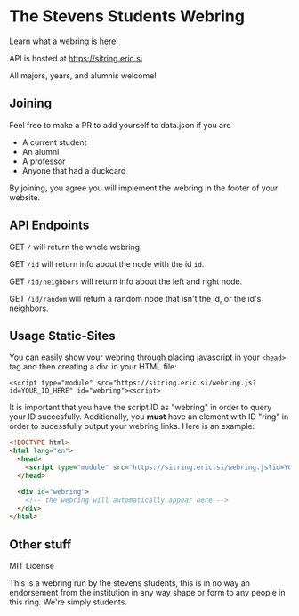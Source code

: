 # The Stevens Students Webring

Learn what a webring is [here](https://en.m.wikipedia.org/wiki/Webring)!

API is hosted at https://sitring.eric.si

All majors, years, and alumnis welcome!

## Joining
Feel free to make a PR to add yourself to data.json if you are
* A current student
* An alumni
* A professor
* Anyone that had a duckcard

By joining, you agree you will implement the webring in the footer of your website.

## API Endpoints

GET `/` will return the whole webring.

GET `/id` will return info about the node with the id `id`.

GET `/id/neighbors` will return info about the left and right node.

GET `/id/random` will return a random node that isn't the id, or the id's neighbors.

## Usage Static-Sites

You can easily show your webring through placing javascript in your ```<head>``` tag
and then creating a div.
in your HTML file:
```
<script type="module" src="https://sitring.eric.si/webring.js?id=YOUR_ID_HERE" id="webring"><script>
```
It is important that you have the script ID as "webring" in order to query your ID succesfully. Additionally,
you **must** have an element with ID "ring" in order to sucessfully output your webring links. Here is an example:
```html
<!DOCTYPE html>
<html lang="en">
  <head>
    <script type="module" src="https://sitring.eric.si/webring.js?id=YOUR_ID_HERE"="webringjs"></script>
  </head>

  <div id="webring">
    <!-- the webring will automatically appear here -->
  </div>
</html>
```

## Other stuff

MIT License

This is a webring run by the stevens students, this is in no way an endorsement
from the institution in any way shape or form to any people in this ring. We're
simply students.
